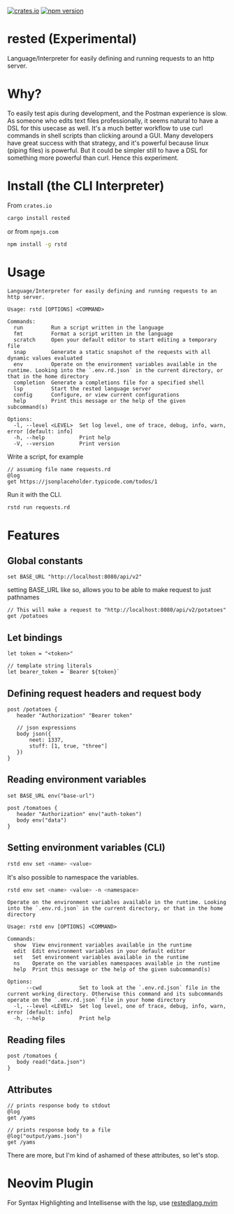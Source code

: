 [![crates.io](https://img.shields.io/crates/v/rested.svg)](https://crates.io/crates/rested)
[![npm version](https://img.shields.io/npm/v/rstd.svg)](https://www.npmjs.com/package/rstd)

# rested (Experimental)

Language/Interpreter for easily defining and running requests to an http server.

# Why?

To easily test apis during development, and the Postman experience is slow. As someone who edits text files professionally, it seems natural to have a DSL for this usecase as well. It's a much better workflow to use curl commands in shell scripts than clicking around a GUI.
Many developers have great success with that strategy, and it's powerful because linux (piping files) is powerful. But it could be simpler still to have a DSL for something more powerful than curl.
Hence this experiment.

# Install (the CLI Interpreter)

From `crates.io`

```sh
cargo install rested
```

or from `npmjs.com`

```sh
npm install -g rstd
```

# Usage

```
Language/Interpreter for easily defining and running requests to an http server.

Usage: rstd [OPTIONS] <COMMAND>

Commands:
  run         Run a script written in the language
  fmt         Format a script written in the language
  scratch     Open your default editor to start editing a temporary file
  snap        Generate a static snapshot of the requests with all dynamic values evaluated
  env         Operate on the environment variables available in the runtime. Looking into the `.env.rd.json` in the current directory, or that in the home directory
  completion  Generate a completions file for a specified shell
  lsp         Start the rested language server
  config      Configure, or view current configurations
  help        Print this message or the help of the given subcommand(s)

Options:
  -l, --level <LEVEL>  Set log level, one of trace, debug, info, warn, error [default: info]
  -h, --help           Print help
  -V, --version        Print version
```

Write a script, for example

```rd
// assuming file name requests.rd
@log
get https://jsonplaceholder.typicode.com/todos/1
```

Run it with the CLI.

```sh
rstd run requests.rd
```

# Features

## Global constants

```rd
set BASE_URL "http://localhost:8080/api/v2"
```

setting BASE_URL like so, allows you to be able to make request to just pathnames

```rd
// This will make a request to "http://localhost:8080/api/v2/potatoes"
get /potatoes
```

## Let bindings

```rd
let token = "<token>"

// template string literals
let bearer_token = `Bearer ${token}`
```

## Defining request headers and request body

```rd
post /potatoes {
   header "Authorization" "Bearer token"

   // json expressions
   body json({
       neet: 1337,
       stuff: [1, true, "three"]
   })
}
```

## Reading environment variables

```rd
set BASE_URL env("base-url")

post /tomatoes {
   header "Authorization" env("auth-token")
   body env("data")
}
```

## Setting environment variables (CLI)

```sh
rstd env set <name> <value>
```

It's also possible to namespace the variables.

```sh
rstd env set <name> <value> -n <namespace>
```

```
Operate on the environment variables available in the runtime. Looking into the `.env.rd.json` in the current directory, or that in the home directory

Usage: rstd env [OPTIONS] <COMMAND>

Commands:
  show  View environment variables available in the runtime
  edit  Edit environment variables in your default editor
  set   Set environment variables available in the runtime
  ns    Operate on the variables namespaces available in the runtime
  help  Print this message or the help of the given subcommand(s)

Options:
      --cwd            Set to look at the `.env.rd.json` file in the current working directory. Otherwise this command and its subcommands operate on the `.env.rd.json` file in your home directory
  -l, --level <LEVEL>  Set log level, one of trace, debug, info, warn, error [default: info]
  -h, --help           Print help
```

## Reading files

```rd
post /tomatoes {
   body read("data.json")
}
```

## Attributes

```rd
// prints response body to stdout
@log
get /yams
```

```rd
// prints response body to a file
@log("output/yams.json")
get /yams
```

There are more, but I'm kind of ashamed of these attributes, so let's stop.

# Neovim Plugin

For Syntax Highlighting and Intellisense with the lsp, use [restedlang.nvim](https://github.com/gnarus-g/restedlang.nvim)
